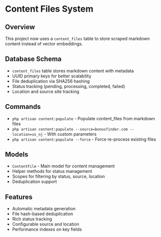 # Content Files System

## Overview
This project now uses a `content_files` table to store scraped markdown content instead of vector embeddings.

## Database Schema
- `content_files` table stores markdown content with metadata
- UUID primary keys for better scalability
- File deduplication via SHA256 hashing
- Status tracking (pending, processing, completed, failed)
- Location and source site tracking

## Commands
- `php artisan content:populate` - Populate content_files from markdown files
- `php artisan content:populate --source=bonusfinder.com --location=us_nj` - With custom parameters
- `php artisan content:populate --force` - Force re-process existing files

## Models
- `ContentFile` - Main model for content management
- Helper methods for status management
- Scopes for filtering by status, source, location
- Deduplication support

## Features
- Automatic metadata generation
- File hash-based deduplication
- Rich status tracking
- Configurable source and location
- Performance indexes on key fields